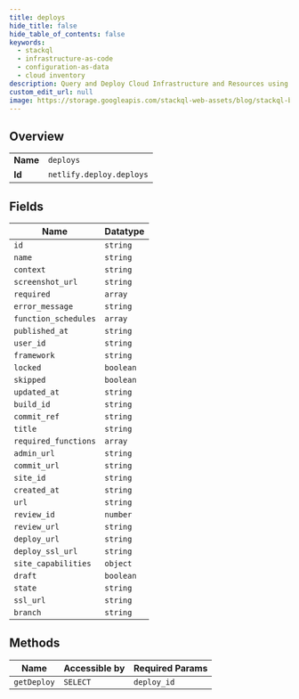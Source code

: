 ```yaml
---
title: deploys
hide_title: false
hide_table_of_contents: false
keywords:
  - stackql
  - infrastructure-as-code
  - configuration-as-data
  - cloud inventory
description: Query and Deploy Cloud Infrastructure and Resources using SQL
custom_edit_url: null
image: https://storage.googleapis.com/stackql-web-assets/blog/stackql-blog-post-featured-image.png
---
```

  
    

## Overview
<table><tbody>
<tr><td><b>Name</b></td><td><code>deploys</code></td></tr>
<tr><td><b>Id</b></td><td><code>netlify.deploy.deploys</code></td></tr>
</tbody></table>

## Fields
| Name | Datatype |
| ---- | -------- |
| `id` | `string` |
| `name` | `string` |
| `context` | `string` |
| `screenshot_url` | `string` |
| `required` | `array` |
| `error_message` | `string` |
| `function_schedules` | `array` |
| `published_at` | `string` |
| `user_id` | `string` |
| `framework` | `string` |
| `locked` | `boolean` |
| `skipped` | `boolean` |
| `updated_at` | `string` |
| `build_id` | `string` |
| `commit_ref` | `string` |
| `title` | `string` |
| `required_functions` | `array` |
| `admin_url` | `string` |
| `commit_url` | `string` |
| `site_id` | `string` |
| `created_at` | `string` |
| `url` | `string` |
| `review_id` | `number` |
| `review_url` | `string` |
| `deploy_url` | `string` |
| `deploy_ssl_url` | `string` |
| `site_capabilities` | `object` |
| `draft` | `boolean` |
| `state` | `string` |
| `ssl_url` | `string` |
| `branch` | `string` |
## Methods
| Name | Accessible by | Required Params |
| ---- | ------------- | --------------- |
| `getDeploy` | `SELECT` | `deploy_id` |

